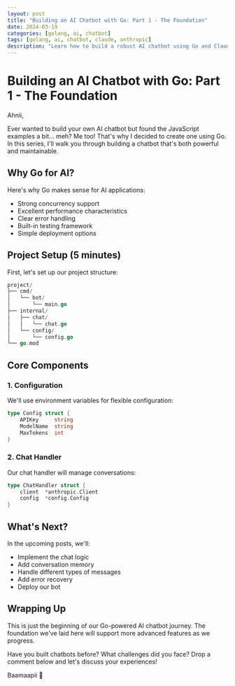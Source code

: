 ```yaml
---
layout: post
title: "Building an AI Chatbot with Go: Part 1 - The Foundation"
date: 2024-03-19
categories: [golang, ai, chatbot]
tags: [golang, ai, chatbot, claude, anthropic]
description: "Learn how to build a robust AI chatbot using Go and Claude's API, starting with the basic architecture and core functionality."
---
```


# Building an AI Chatbot with Go: Part 1 - The Foundation

Ahnii,

Ever wanted to build your own AI chatbot but found the JavaScript examples a bit... meh? Me too! That's why I decided to create one using Go. In this series, I'll walk you through building a chatbot that's both powerful and maintainable.

## Why Go for AI?

Here's why Go makes sense for AI applications:

- Strong concurrency support
- Excellent performance characteristics
- Clear error handling
- Built-in testing framework
- Simple deployment options

## Project Setup (5 minutes)

First, let's set up our project structure:

```go
project/
├── cmd/
│   └── bot/
│       └── main.go
├── internal/
│   ├── chat/
│   │   └── chat.go
│   └── config/
│       └── config.go
└── go.mod
```

## Core Components

### 1. Configuration

We'll use environment variables for flexible configuration:

```go
type Config struct {
    APIKey     string
    ModelName  string
    MaxTokens  int
}
```

### 2. Chat Handler

Our chat handler will manage conversations:

```go
type ChatHandler struct {
    client  *anthropic.Client
    config  *config.Config
}
```

## What's Next?

In the upcoming posts, we'll:

- Implement the chat logic
- Add conversation memory
- Handle different types of messages
- Add error recovery
- Deploy our bot

## Wrapping Up

This is just the beginning of our Go-powered AI chatbot journey. The foundation we've laid here will support more advanced features as we progress.

Have you built chatbots before? What challenges did you face? Drop a comment below and let's discuss your experiences!

Baamaapii 👋
